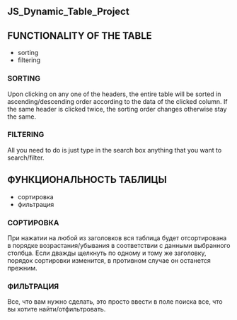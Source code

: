 ## JS_Dynamic_Table_Project

## FUNCTIONALITY OF THE TABLE
- sorting 
- filtering

### SORTING 
Upon clicking on any one of the headers, the entire table will be sorted in ascending/descending order according to the data of the clicked column. If the same header 
is clicked twice, the sorting order changes otherwise stay the same.

### FILTERING
All you need to do is just type in the search box anything that you want to search/filter.


## ФУНКЦИОНАЛЬНОСТЬ ТАБЛИЦЫ
- сортировка
- фильтрация

### СОРТИРОВКА
При нажатии на любой из заголовков вся таблица будет отсортирована в порядке возрастания/убывания в соответствии с данными выбранного столбца. Если дважды щелкнуть 
по одному и тому же заголовку, порядок сортировки изменится, в противном случае он останется прежним.

### ФИЛЬТРАЦИЯ
Все, что вам нужно сделать, это просто ввести в поле поиска все, что вы хотите найти/отфильтровать.
